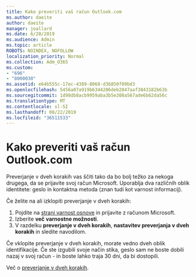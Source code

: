```yaml
---
title: Kako preveriti vaš račun Outlook.com
ms.author: daeite
author: daeite
manager: joallard
ms.date: 6/20/2019
ms.audience: Admin
ms.topic: article
ROBOTS: NOINDEX, NOFOLLOW
localization_priority: Normal
ms.collection: Adm_O365
ms.custom:
- "696"
- "8000030"
ms.assetid: e64b555c-17ec-4389-8068-d36850f09bd3
ms.openlocfilehash: 5456a07a919b6344206deb2847aaf3843182b63b
ms.sourcegitcommit: 1d98db8acb9959aba3b5e308a567ade6b62da56c
ms.translationtype: MT
ms.contentlocale: sl-SI
ms.lasthandoff: 08/22/2019
ms.locfileid: "36511533"
---
```

# <a name="how-to-verify-your-outlookcom-account"></a>Kako preveriti vaš račun Outlook.com

Preverjanje v dveh korakih vas ščiti tako da bo bolj težko za nekoga drugega, da se prijavite svoj račun Microsoft. Uporablja dva različnih oblik identitete: geslo in kontaktna metoda (znan tudi kot varnost informacij).
  
Če želite na ali izklopiti preverjanje v dveh korakih:
  
1. Pojdite na [strani varnost osnove](https://go.microsoft.com/fwlink/?linkid=842325) in prijavite z računom Microsoft.
2. Izberite **več varnostne možnosti**.
3. V razdelku **preverjanje v dveh korakih**, **nastavitev preverjanja v dveh korakih** in sledite navodilom.

Če vklopite preverjanje v dveh korakih, morate vedno dveh oblik identifikacije. Če ste izgubili svoje način stika, geslo sam ne boste dobili nazaj v svoj račun - in boste lahko traja 30 dni, da bi dostopili.
  
Več o [preverjanje v dveh korakih](https://go.microsoft.com/fwlink/?linkid=872270).
  